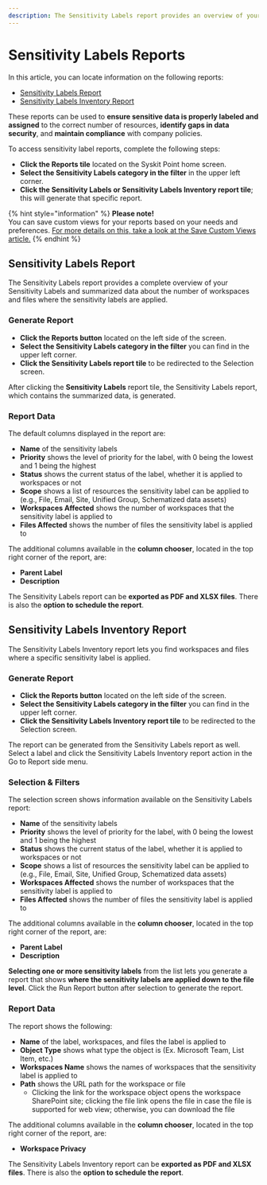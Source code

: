 ```yaml
---
description: The Sensitivity Labels report provides an overview of your sensitivity labels.
---
```


# Sensitivity Labels Reports

In this article, you can locate information on the following reports:

* [Sensitivity Labels Report](#sensitivity-labels-report)
* [Sensitivity Labels Inventory Report](#sensitivity-labels-inventory-report)

These reports can be used to **ensure sensitive data is properly labeled and assigned** to the correct number of resources, **identify gaps in data security**, and **maintain compliance** with company policies.

To access sensitivity label reports, complete the following steps:

* **Click the Reports tile** located on the Syskit Point home screen.
* **Select the Sensitivity Labels category in the filter** in the upper left corner.
* **Click the Sensitivity Labels or Sensitivity Labels Inventory report tile**; this will generate that specific report.

{% hint style="information" %}
**Please note!**  
You can save custom views for your reports based on your needs and preferences. [For more details on this, take a look at the Save Custom Views article.](../configuration/custom-views.md)
{% endhint %}

## Sensitivity Labels Report

The Sensitivity Labels report provides a complete overview of your Sensitivity Labels and summarized data about the number of workspaces and files where the sensitivity labels are applied.


### Generate Report

* **Click the Reports button** located on the left side of the screen.
* **Select the Sensitivity Labels category in the filter** you can find in the upper left corner.
* **Click the Sensitivity Labels report tile** to be redirected to the Selection screen.

After clicking the **Sensitivity Labels** report tile, the Sensitivity Labels report, which contains the summarized data, is generated.

### Report Data

The default columns displayed in the report are:    

* **Name** of the sensitivity labels
* **Priority** shows the level of priority for the label, with 0 being the lowest and 1 being the highest
* **Status** shows the current status of the label, whether it is applied to workspaces or not
* **Scope** shows a list of resources the sensitivity label can be applied to (e.g., File, Email, Site, Unified Group, Schematized data assets)
* **Workspaces Affected** shows the number of workspaces that the sensitivity label is applied to
* **Files Affected** shows the number of files the sensitivity label is applied to       


The additional columns available in the **column chooser**, located in the top right corner of the report, are:   
* **Parent Label**
* **Description**

The Sensitivity Labels report can be **exported as PDF and XLSX files**. There is also the **option to schedule the report**.


## Sensitivity Labels Inventory Report

The Sensitivity Labels Inventory report lets you find workspaces and files where a specific sensitivity label is applied.


### Generate Report

* **Click the Reports button** located on the left side of the screen.
* **Select the Sensitivity Labels category in the filter** you can find in the upper left corner.
* **Click the Sensitivity Labels Inventory report tile** to be redirected to the Selection screen.

The report can be generated from the Sensitivity Labels report as well. Select a label and click the Sensitivity Labels Inventory report action in the Go to Report side menu.

### Selection & Filters

The selection screen shows information available on the Sensitivity Labels report:  

* **Name** of the sensitivity labels
* **Priority** shows the level of priority for the label, with 0 being the lowest and 1 being the highest
* **Status** shows the current status of the label, whether it is applied to workspaces or not
* **Scope** shows a list of resources the sensitivity label can be applied to (e.g., File, Email, Site, Unified Group, Schematized data assets)
* **Workspaces Affected** shows the number of workspaces that the sensitivity label is applied to
* **Files Affected** shows the number of files the sensitivity label is applied to       

The additional columns available in the **column chooser**, located in the top right corner of the report, are:  
* **Parent Label**
* **Description**

**Selecting one or more sensitivity labels** from the list lets you generate a report that shows **where the sensitivity labels are applied down to the file level**.  Click the Run Report button after selection to generate the report.

### Report Data

The report shows the following:

* **Name** of the label, workspaces, and files the label is applied to
* **Object Type** shows what type the object is (Ex. Microsoft Team, List Item, etc.)
* **Workspaces Name** shows the names of workspaces that the sensitivity label is applied to
* **Path** shows the URL path for the workspace or file
    * Clicking the link for the workspace object opens the workspace SharePoint site; clicking the file link opens the file in case the file is supported for web view; otherwise, you can download the file

The additional columns available in the **column chooser**, located in the top right corner of the report, are:  
* **Workspace Privacy**

The Sensitivity Labels Inventory report can be **exported as PDF and XLSX files**. There is also the **option to schedule the report**.
